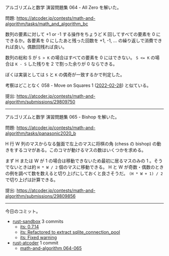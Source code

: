 アルゴリズムと数学 演習問題集 064 - All Zero を解いた。

問題: <https://atcoder.jp/contests/math-and-algorithm/tasks/math_and_algorithm_bc>

数列の要素に対して +1 or -1 する操作をちょうど K 回してすべての要素を 0 にできるか。各要素を 0 にしたあと残った回数を +1, -1, ... の繰り返しで消費できれば良い。偶数回残れば良い。

数列の総和 S が `S > K` の場合はすべての要素を 0 にはできない。 `S <= K` の場合は `K - S` した残りを 2 で割った余りが 0 ならできる。

ぼくは実装としては `S` と `K` の偶奇が一致するかで判定した。

考察はどことなく 058 - Move on Squares 1 ([2022-02-28]) と似ている。

提出: <https://atcoder.jp/contests/math-and-algorithm/submissions/29809750>

---

アルゴリズムと数学 演習問題集 065 - Bishop を解いた。

問題: <https://atcoder.jp/contests/math-and-algorithm/tasks/panasonic2020_b>

H 行 W 列のマスからなる盤面で左上のマスに将棋の角 (chess の bishop) の動きをするコマがある。このコマが動けるマスの数はいくつかを求める。

まず H または W が 1 の場合は移動できないため最初に居るマスのみの 1 。そうでないときは約 `H * W / 2` 個のマスに移動できる。 H と W が奇数・偶数のときの例を調べて数を数えると切り上げにしておくと良さそうだ。 `(H * W + 1) / 2` で切り上げは計算できる。

提出: <https://atcoder.jp/contests/math-and-algorithm/submissions/29809856>

---

今日のコミット。

- [rust-sandbox](https://github.com/bouzuya/rust-sandbox) 3 commits
  - [its: 0.7.14](https://github.com/bouzuya/rust-sandbox/commit/d3232d3bcf2776c30be249e61ea76644dc6304d9)
  - [its: Refactored to extract sqlite_connection_pool](https://github.com/bouzuya/rust-sandbox/commit/3571c5cb34d2ef3e39c27240199e6048a04ad000)
  - [its: Fixed warning](https://github.com/bouzuya/rust-sandbox/commit/b72838659c66d7c329f40f228eda3963f1e147d3)
- [rust-atcoder](https://github.com/bouzuya/rust-atcoder) 1 commit
  - [math-and-algorithm 064-065](https://github.com/bouzuya/rust-atcoder/commit/8c6e6b5ced2d5ec72e1abe4f9d187f6bcf1dc362)

[2022-02-28]: https://blog.bouzuya.net/2022/02/28/
